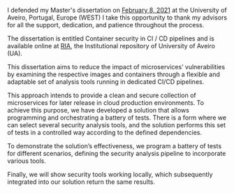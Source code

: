 I defended my Master's dissertation on [February 8, 2021](https://www.ua.pt/pt/noticias/10/65849) at the University of Aveiro, Portugal, Europe (WEST)
I take this opportunity to thank my advisors for all the support, dedication, and patience throughout the process.

The dissertation is entitled Container security in CI / CD pipelines and is available online at [RIA](http://hdl.handle.net/10773/31292), the Institutional repository of University of Aveiro (UA).

This dissertation aims to reduce the impact of microservices’ vulnerabilities by examining the respective images and containers through a flexible and adaptable set of analysis tools running in dedicated CI/CD pipelines. 

This approach intends to provide a clean and secure collection of microservices for later release in cloud production environments. 
To achieve this purpose, we have developed a solution that allows programming and orchestrating a battery of tests. There is a form where we can select several security analysis tools, and the solution performs this set of tests in a controlled way according to the defined dependencies. 

To demonstrate the solution’s effectiveness, we program a battery of tests for different scenarios, defining the security analysis pipeline to incorporate various tools. 

Finally, we will show security tools working locally, which subsequently integrated into our solution return the same results.
